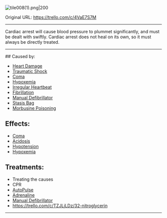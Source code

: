 ![tile008(1).png\|200](/Heart/Cardiac%20Arrest%20-%20Attachments/6718845db30472d958dd7a6f.png)

Original URL: https://trello.com/c/4VaE7S7M

---

Cardiac arrest will cause blood pressure to plummet significantly, and must be dealt with swiftly. Cardiac arrest does not heal on its own, so it must always be directly treated.

---

\## Caused by:

- [Heart Damage](Heart%20Damage.md)
- [Traumatic Shock](../Surgery/Traumatic%20Shock.md)
- [Coma](../Head_Brain/Coma.md)
- [Hypoxemia](../Blood/Hypoxemia.md)
- [Irregular Heartbeat](Irregular%20Heartbeat.md)
- [Fibrillation](Fibrillation.md)
- [Manual Defibrillator](../Items/Manual%20Defibrillator.md)
- [Stasis Bag](../Items/Stasis%20Bag.md)
- [Morbusine Poisoning](../Torso/Morbusine%20Poisoning.md)

## Effects:

- [Coma](../Head_Brain/Coma.md)
- [Acidosis](../Blood/Acidosis.md)
- [Hypotension](../Blood/Hypotension.md)
- [Hypoxemia](../Blood/Hypoxemia.md)

## Treatments:

- Treating the causes
- CPR
- [AutoPulse](../Items/AutoPulse.md)
- [Adrenaline](../Items/Adrenaline.md)
- [Manual Defibrillator](../Items/Manual%20Defibrillator.md)
- https://trello.com/c/TZJLjLDz/32-nitroglycerin

---

